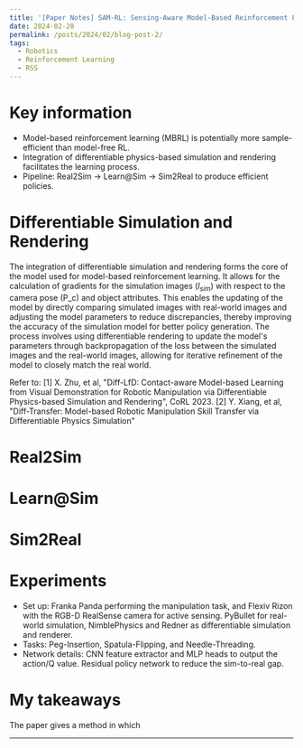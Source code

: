 ```yaml
---
title: '[Paper Notes] SAM-RL: Sensing-Aware Model-Based Reinforcement Learning via Differentiable Physics-Based Simulation and Rendering - RSS 2023'
date: 2024-02-20
permalink: /posts/2024/02/blog-post-2/
tags:
  - Robotics
  - Reinforcement Learning
  - RSS
---
```


Key information
===
- Model-based reinforcement learning (MBRL) is potentially more sample-efficient than model-free RL.
- Integration of differentiable physics-based simulation and rendering facilitates the learning process.
- Pipeline: Real2Sim -> Learn@Sim -> Sim2Real to produce efficient policies.

Differentiable Simulation and Rendering
===
The integration of differentiable simulation and rendering forms the core of the model used for model-based reinforcement learning. It allows for the calculation of gradients for the simulation images ($I_{sim}$) with respect to the camera pose (P_c) and object attributes. This enables the updating of the model by directly comparing simulated images with real-world images and adjusting the model parameters to reduce discrepancies, thereby improving the accuracy of the simulation model for better policy generation. The process involves using differentiable rendering to update the model's parameters through backpropagation of the loss between the simulated images and the real-world images, allowing for iterative refinement of the model to closely match the real world. 

Refer to:
[1] X. Zhu, et al, "Diff-LfD: Contact-aware Model-based Learning from Visual Demonstration for Robotic Manipulation via Differentiable Physics-based Simulation and Rendering", CoRL 2023.
[2] Y. Xiang, et al, "Diff-Transfer: Model-based Robotic Manipulation Skill Transfer via Differentiable Physics Simulation" 

Real2Sim
===

Learn@Sim
===

Sim2Real
===

Experiments
===
- Set up: Franka Panda performing the manipulation task, and Flexiv Rizon with the RGB-D RealSense camera for active sensing. PyBullet for real-world simulation, NimblePhysics and Redner as differentiable simulation and renderer.
- Tasks: Peg-Insertion, Spatula-Flipping, and Needle-Threading.
- Network details: CNN feature extractor and MLP heads to output the action/Q value. Residual policy network to reduce the sim-to-real gap.

My takeaways
===
The paper gives a method in which 

------

